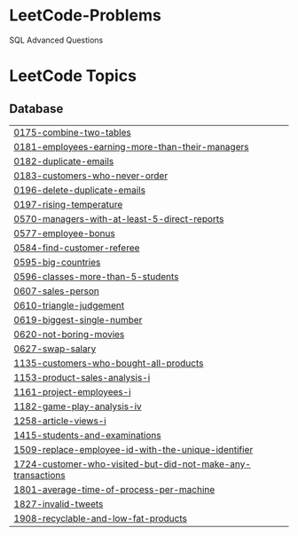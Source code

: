 # LeetCode-Problems
SQL Advanced Questions 

<!---LeetCode Topics Start-->
# LeetCode Topics
## Database
|  |
| ------- |
| [0175-combine-two-tables](https://github.com/pranatim19/LeetCode-Problems/tree/master/0175-combine-two-tables) |
| [0181-employees-earning-more-than-their-managers](https://github.com/pranatim19/LeetCode-Problems/tree/master/0181-employees-earning-more-than-their-managers) |
| [0182-duplicate-emails](https://github.com/pranatim19/LeetCode-Problems/tree/master/0182-duplicate-emails) |
| [0183-customers-who-never-order](https://github.com/pranatim19/LeetCode-Problems/tree/master/0183-customers-who-never-order) |
| [0196-delete-duplicate-emails](https://github.com/pranatim19/LeetCode-Problems/tree/master/0196-delete-duplicate-emails) |
| [0197-rising-temperature](https://github.com/pranatim19/LeetCode-Problems/tree/master/0197-rising-temperature) |
| [0570-managers-with-at-least-5-direct-reports](https://github.com/pranatim19/LeetCode-Problems/tree/master/0570-managers-with-at-least-5-direct-reports) |
| [0577-employee-bonus](https://github.com/pranatim19/LeetCode-Problems/tree/master/0577-employee-bonus) |
| [0584-find-customer-referee](https://github.com/pranatim19/LeetCode-Problems/tree/master/0584-find-customer-referee) |
| [0595-big-countries](https://github.com/pranatim19/LeetCode-Problems/tree/master/0595-big-countries) |
| [0596-classes-more-than-5-students](https://github.com/pranatim19/LeetCode-Problems/tree/master/0596-classes-more-than-5-students) |
| [0607-sales-person](https://github.com/pranatim19/LeetCode-Problems/tree/master/0607-sales-person) |
| [0610-triangle-judgement](https://github.com/pranatim19/LeetCode-Problems/tree/master/0610-triangle-judgement) |
| [0619-biggest-single-number](https://github.com/pranatim19/LeetCode-Problems/tree/master/0619-biggest-single-number) |
| [0620-not-boring-movies](https://github.com/pranatim19/LeetCode-Problems/tree/master/0620-not-boring-movies) |
| [0627-swap-salary](https://github.com/pranatim19/LeetCode-Problems/tree/master/0627-swap-salary) |
| [1135-customers-who-bought-all-products](https://github.com/pranatim19/LeetCode-Problems/tree/master/1135-customers-who-bought-all-products) |
| [1153-product-sales-analysis-i](https://github.com/pranatim19/LeetCode-Problems/tree/master/1153-product-sales-analysis-i) |
| [1161-project-employees-i](https://github.com/pranatim19/LeetCode-Problems/tree/master/1161-project-employees-i) |
| [1182-game-play-analysis-iv](https://github.com/pranatim19/LeetCode-Problems/tree/master/1182-game-play-analysis-iv) |
| [1258-article-views-i](https://github.com/pranatim19/LeetCode-Problems/tree/master/1258-article-views-i) |
| [1415-students-and-examinations](https://github.com/pranatim19/LeetCode-Problems/tree/master/1415-students-and-examinations) |
| [1509-replace-employee-id-with-the-unique-identifier](https://github.com/pranatim19/LeetCode-Problems/tree/master/1509-replace-employee-id-with-the-unique-identifier) |
| [1724-customer-who-visited-but-did-not-make-any-transactions](https://github.com/pranatim19/LeetCode-Problems/tree/master/1724-customer-who-visited-but-did-not-make-any-transactions) |
| [1801-average-time-of-process-per-machine](https://github.com/pranatim19/LeetCode-Problems/tree/master/1801-average-time-of-process-per-machine) |
| [1827-invalid-tweets](https://github.com/pranatim19/LeetCode-Problems/tree/master/1827-invalid-tweets) |
| [1908-recyclable-and-low-fat-products](https://github.com/pranatim19/LeetCode-Problems/tree/master/1908-recyclable-and-low-fat-products) |
<!---LeetCode Topics End-->